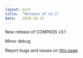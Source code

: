 ```yaml
---
layout: post
title:  "Release of v3.1"
date:   2018-10-15
---
```


New release of COMPASS v3.1

Minor debug

Report bugs and issues on [this page](https://github.com/ANR-COMPASS/shesha/issues)